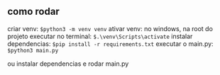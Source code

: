 ## como rodar

criar venv: ```$python3 -m venv venv```
ativar venv: no windows, na root do projeto executar no terminal: ```$.\venv\Scripts\activate```
instalar dependencias: ```$pip install -r requirements.txt```
executar o main.py: ```$python3 main.py```

ou instalar dependencias e rodar main.py
